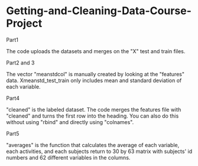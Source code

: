 # Getting-and-Cleaning-Data-Course-Project
Part1

The code uploads the datasets and merges on the "X" test and train files. 

Part2 and 3

The vector "meanstdcol" is manually created by looking at the "features" data.
Xmeanstd_test_train only includes mean and standard deviation of each variable.

Part4

"cleaned" is the labeled dataset. The code merges the features file with "cleaned" and turns the first row into the heading. You can also do this without using "rbind" and directly using "colnames".

Part5

"averages" is the function that calculates the average of each variable, each activities, and each subjects return to 30 by 63 matrix with subjects' id numbers and 62 different variables in the columns. 



